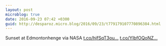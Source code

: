 ```yaml
---
layout: post
microblog: true
date: 2016-09-23 07:42 +0300
guid: http://desparoz.micro.blog/2016/09/23/t779179107770896384.html
---
```

Sunset at Edmontonhenge via NASA [t.co/hjfSqT3ou...](https://t.co/hjfSqT3ouv) [t.co/YIbfOQoNZ...](https://t.co/YIbfOQoNZv)

